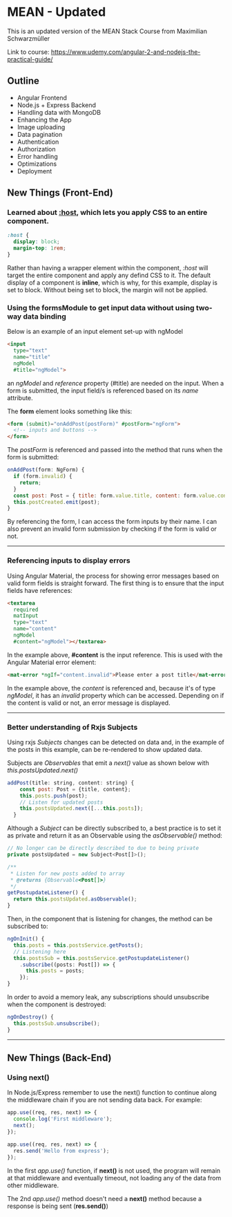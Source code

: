# MEAN - Updated

This is an updated version of the MEAN Stack Course from Maximilian Schwarzmüller

Link to course: <https://www.udemy.com/angular-2-and-nodejs-the-practical-guide/>

## Outline

* Angular Frontend
* Node.js + Express Backend
* Handling data with MongoDB
* Enhancing the App
* Image uploading
* Data pagination
* Authentication
* Authorization
* Error handling
* Optimizations
* Deployment

## New Things (Front-End)

### Learned about [:host](https://developer.mozilla.org/en-US/docs/Web/CSS/:host()), which lets you apply CSS to an entire component.

```css
:host {
  display: block;
  margin-top: 1rem;
}
```

Rather than having a wrapper element within the component, *:host* will target the entire component and apply any defind CSS to it.  The default display of a component is **inline**, which is why, for this example, display is set to block.  Without being set to block, the margin will not be applied.

### Using the formsModule to get input data without using two-way data binding

Below is an example of an input element set-up with ngModel
```html
<input
  type="text"
  name="title"
  ngModel
  #title="ngModel">
```

an *ngModel* and *reference* property (#title) are needed on the input.  When a form is submitted, the input field/s is referenced based on its *name* attribute.

The **form** element looks something like this:
```html
<form (submit)="onAddPost(postForm)" #postForm="ngForm">
  <!-- inputs and buttons -->
</form>
```

The *postForm* is referenced and passed into the method that runs when the form is submitted:
```javascript
onAddPost(form: NgForm) {
  if (form.invalid) {
    return;
  }
  const post: Post = { title: form.value.title, content: form.value.content };
  this.postCreated.emit(post);
}
```
By referencing the form, I can access the form inputs by their name.  I can also prevent an invalid form submission by checking if the form is valid or not.

---

### Referencing inputs to display errors

Using Angular Material, the process for showing error messages based on valid form fields is straight forward.  The first thing is to ensure that the input fields have references:
```html
<textarea
  required
  matInput
  type="text"
  name="content"
  ngModel
  #content="ngModel"></textarea>
```

In the example above, **#content** is the input reference.  This is used with the Angular Material error element:

```html
<mat-error *ngIf="content.invalid">Please enter a post title</mat-error>
```

In the example above, the *content* is referenced and, because it's of type *ngModel*, it has an *invalid* property which can be accessed.  Depending on if the content is valid or not, an error message is displayed.

---

### Better understanding of Rxjs Subjects

Using rxjs *Subjects* changes can be detected on data and, in the example of the posts in this example, can be re-rendered to show updated data.

Subjects are *Observables* that emit a *next()* value as shown below with *this.postsUpdated.next()*

```javascript
addPost(title: string, content: string) {
    const post: Post = {title, content};
    this.posts.push(post);
    // Listen for updated posts
    this.postsUpdated.next([...this.posts]);
  }
```

Although a *Subject* can be directly subscribed to, a best practice is to set it as private and return it as an Observable using the *asObservable()* method:

```javascript
// No longer can be directly described to due to being private
private postsUpdated = new Subject<Post[]>();

/**
 * Listen for new posts added to array
 * @returns {Observable<Post[]>}
 */
getPostupdateListener() {
  return this.postsUpdated.asObservable();
}
```

Then, in the component that is listening for changes, the method can be subscribed to:

```typescript
ngOnInit() {
  this.posts = this.postsService.getPosts();
  // Listening here
  this.postsSub = this.postsService.getPostupdateListener()
    .subscribe((posts: Post[]) => {
      this.posts = posts;
    });
}
```

In order to avoid a memory leak, any subscriptions should unsubscribe when the component is destroyed:

```typescript
ngOnDestroy() {
  this.postsSub.unsubscribe();
}
```

---


## New Things (Back-End)

### Using next()

In Node.js/Express remember to use the next() function to continue along the middleware chain if you are not sending data back.  For example:

```javascript
app.use((req, res, next) => {
  console.log('First middleware');
  next();
});

app.use((req, res, next) => {
  res.send('Hello from express');
});
```

In the first *app.use()* function, if **next()** is not used, the program will remain at that middleware and eventually timeout, not loading any of the data from other middleware.

The 2nd *app.use()* method doesn't need a **next()** method because a response is being sent (**res.send()**)



